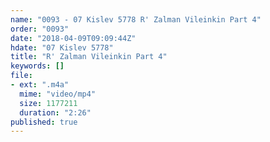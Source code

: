 ```yaml
---
name: "0093 - 07 Kislev 5778 R' Zalman Vileinkin Part 4"
order: "0093"
date: "2018-04-09T09:09:44Z"
hdate: "07 Kislev 5778"
title: "R' Zalman Vileinkin Part 4"
keywords: []
file:
- ext: ".m4a"
  mime: "video/mp4"
  size: 1177211
  duration: "2:26"
published: true
---
```


